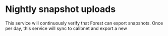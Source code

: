 # Nightly snapshot uploads

This service will continuously verify that Forest can export snapshots. Once per
day, this service will sync to calibnet and export a new 